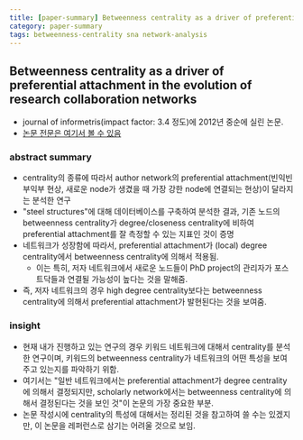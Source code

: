 ```yaml
---
title: [paper-summary] Betweenness centrality as a driver of preferential attachment in the evolution of research collaboration networks
category: paper-summary
tags: betweenness-centrality sna network-analysis 
---
```


## Betweenness centrality as a driver of preferential attachment in the evolution of research collaboration networks

- journal of informetris(impact factor: 3.4 정도)에 2012년 중순에 실린 논문. 
- [논문 전문은 여기서 볼 수 있음](https://www.sciencedirect.com/science/article/pii/S175115771200003X)

### abstract summary 

- centrality의 종류에 따라서 author network의 preferential attachment(빈익빈 부익부 현상, 새로운 node가 생겼을 때 가장 강한 node에 연결되는 현상)이 달라지는 분석한 연구
- "steel structures"에 대해 데이터베이스를 구축하여 분석한 결과, 기존 노드의 betweenness centrality가 degree/closeness centrality에 비하여 preferential attachment를 잘 측정할 수 있는 지표인 것이 증명
- 네트워크가 성장함에 따라서, preferential attachment가 (local) degree centrality에서 betweenness centrality에 의해서 적용됨. 
    - 이는 특히, 저자 네트워크에서 새로운 노드들이 PhD project의 관리자가 포스트닥들과 연결될 가능성이 높다는 것을 말해줌. 
- 즉, 저자 네트워크의 경우 high degree centrality보다는 betweenness centrality에 의해서 preferential attachment가 발현된다는 것을 보여줌. 

### insight

- 현재 내가 진행하고 있는 연구의 경우 키워드 네트워크에 대해서 centrality를 분석한 연구이며, 키워드의 betweenness centrality가 네트워크의 어떤 특성을 보여주고 있는지를 파악하기 위함. 
- 여기서는 "일반 네트워크에서는 preferential attachment가 degree centrality에 의해서 결정되지만, scholarly network에서는 betweenness centrality에 의해서 결정된다는 것을 보인 것"이 논문의 가장 중요한 부분.
- 논문 작성시에 centrality의 특성에 대해서는 정리된 것을 참고하여 쓸 수는 있겠지만, 이 논문을 레퍼런스로 삼기는 어려울 것으로 보임.
